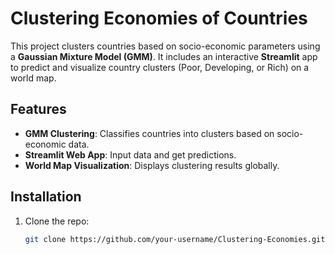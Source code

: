 # Clustering Economies of Countries

This project clusters countries based on socio-economic parameters using a **Gaussian Mixture Model (GMM)**. It includes an interactive **Streamlit** app to predict and visualize country clusters (Poor, Developing, or Rich) on a world map.

## Features
- **GMM Clustering**: Classifies countries into clusters based on socio-economic data.
- **Streamlit Web App**: Input data and get predictions.
- **World Map Visualization**: Displays clustering results globally.

## Installation
1. Clone the repo:
   ```bash
   git clone https://github.com/your-username/Clustering-Economies.git
